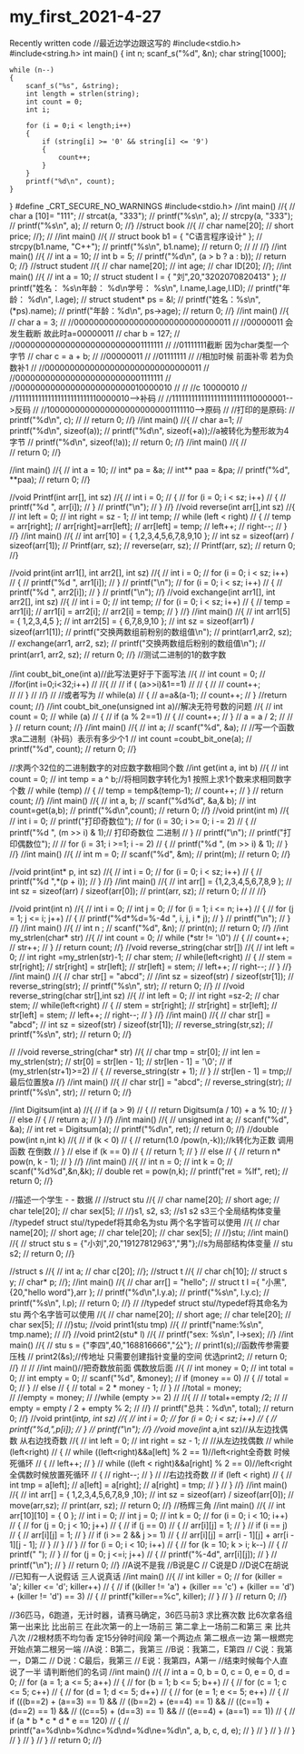 # my_first_2021-4-27
Recently written code
//最近边学边跟这写的
#include<stdio.h>
#include<string.h>
int main()
{
	int n;
	scanf_s("%d", &n);
	char string[1000];

	while (n--)
	{
		scanf_s("%s", &string);
		int length = strlen(string);
		int count = 0;
		int i;

		for (i = 0;i < length;i++)
		{
			if (string[i] >= '0' && string[i] <= '9')
			{
				count++;
			}
		}
		printf("%d\n", count);
	}

}
#define _CRT_SECURE_NO_WARNINGS
#include<stdio.h>
//int main()
//{
//	char a [10]= "111";
//	strcat(a, "333");
//	printf("%s\n", a);
//	strcpy(a, "333");
//	printf("%s\n", a);
//	return 0;
//}
//struct book
//{
//	char name[20];
//	short price;
//};
//
//int main()
//{
//	struct book b1 = { "C语言程序设计" };
//	strcpy(b1.name, "C++");
//	printf("%s\n", b1.name);
//	return 0;
//
//
//}
//int main()
//{
//	int a = 10;
//	int b = 5;
//	printf("%d\n", (a > b ? a : b));
//	return 0;
//}
//struct student
//{
//	char name[20];
//	int age;
//	char ID[20];
//};
//int main()
//{
//	int a = 10;
//	struct student l = { "刘",20,"3202070820413" };
//	printf("姓名： %s\n年龄： %d\n学号： %s\n", l.name,l.age,l.ID);
//	printf("年龄： %d\n", l.age);
//	struct student* ps = &l;
//	printf("姓名：%s\n", (*ps).name);
//	printf("年龄：%d\n", ps->age);
//	return 0;
//}
//int main()
//{
//	char a = 3;
//	//00000000000000000000000000000011
//	//00000011 会发生截断 故此时a=00000011
//	char b = 127;
//	//00000000000000000000000001111111
//	//01111111截断 因为char类型一个字节
//	char c = a + b;
//	//00000011
//    //01111111
//	//相加时候 前面补零   若为负数补1
//	//00000000000000000000000000000011
//	//00000000000000000000000001111111
//	//00000000000000000000000010000010
//
//	//c 10000010
//	//11111111111111111111111110000010-->补码
//	//11111111111111111111111110000001-->反码
//	//10000000000000000000000001111110-->原码
//	//打印的是原码:
//	printf("%d\n", c);
//
//	return 0;
//}
//int main()
//{
//    char a=1;
//	printf("%d\n", sizeof(a));
//	printf("%d\n", sizeof(+a));//a被转化为整形故为4字节
//	printf("%d\n", sizeof(!a));
//	return 0;
//}
//int main()
//{
//	
//	return 0;
//}

//int main()
//{
//	int a = 10;
//	int* pa = &a;
//	int** paa = &pa;
//	printf("%d", **paa);
//	return 0;
//}

//void Printf(int arr[], int sz)
//{
//	int i = 0;
//	{
//		for (i = 0; i < sz; i++)
//		{
//			printf("%d ", arr[i]);
//		}
//		printf("\n");
//	}
//}
//void reverse(int arr[],int sz)
//{
//	int left = 0;
//	int right = sz - 1;
//	int temp;
//	while (left < right)
//	{
//		temp = arr[right];
//		arr[right]=arr[left];
//		arr[left] = temp;
//		left++;
//		right--;
//	}
//}
//int main()
//{
//	int arr[10] = { 1,2,3,4,5,6,7,8,9,10 };
//	int sz = sizeof(arr) / sizeof(arr[1]);
//	Printf(arr, sz);
//	reverse(arr, sz);
//	Printf(arr, sz);
//	return 0;
//}

//void print(int arr1[], int arr2[], int sz)
//{
//	int i = 0;
//	for (i = 0; i < sz; i++)
//	{
//		printf("%d ", arr1[i]);
//	}
//	printf("\n");
//	for (i = 0; i < sz; i++)
//	{
//		printf("%d ", arr2[i]);
//	}
//	printf("\n");
//}
//void exchange(int arr1[], int arr2[], int sz)
//{
//	int i = 0;
//	int temp;
//	for (i = 0; i < sz; i++)
//	{
//		temp = arr1[i];
//		arr1[i] = arr2[i];
//		arr2[i] = temp;
//	}
//}
//int main()
//{
//	int arr1[5] = { 1,2,3,4,5 };
//	int arr2[5] = { 6,7,8,9,10 };
//	int sz = sizeof(arr1) / sizeof(arr1[1]);
//	printf("交换两数组前粉别的数组值\n");
//	print(arr1,arr2, sz);
//	exchange(arr1, arr2, sz);
//	printf("交换两数组后粉别的数组值\n");
//	print(arr1, arr2, sz);
//	return 0;
//}
//测试二进制的1的数字数

//int coubt_bit_one(int a)//此写法更好于下面写法
//{
//	int count = 0;
//	//for(int i=0;i<32;i++)
//	//{
//	//	if ( (a>>i)&1==1)
//	//	{
//	//		count++;  
//	//	}
//	//}
// //或者写为
// while(a)
// {
//  a=a&(a-1);
// count++;
// }
//return count;
//}
//int coubt_bit_one(unsigned int a)//解决无符号数的问题
//{
//	int count = 0;
//	while (a)
//	{
//		if (a % 2==1)
//		{
//			count++;
//		}
//		a = a / 2;
//
//	}
//	return count;
//}
//int main()
//{
//	int a;
//	scanf("%d", &a);
//	//写一个函数求a二进制（补码）表示有多少个1
//	int count =coubt_bit_one(a);
//	printf("%d", count);
//	return 0;
//}

//求两个32位的二进制数字的对应数字数相同个数
//int get(int a, int b)
//{
//	int count = 0;
//	int temp = a ^ b;//将相同数字转化为1  按照上求1个数来求相同数字个数
//	while (temp)
//	{
//		temp = temp&(temp-1);
//		count++;
//	}
//	return count;
//}
//int main()
//{
//	int a, b;
//	scanf("%d%d", &a,& b);
//	int count=get(a,b);
//	printf("%d\n",count);
//	return 0;
//}
//void print(int m)
//{
//	int i = 0;
//	printf("打印奇数位");
//	for (i = 30; i >= 0; i -= 2)
//	{
//		printf("%d ", (m >> i) & 1);// 打印奇数位   二进制
//	}
//	printf("\n");
//	printf("打印偶数位");
//
//	for (i = 31; i >=1; i -= 2)
//	{
//		printf("%d ", (m >> i) & 1);
//	}
//}
//int main()
//{
//	int m = 0;
//	scanf("%d", &m);
//	print(m);
//	return 0;
//}

//void print(int* p, int sz)
//{
//	int i = 0;
//	for (i = 0; i < sz; i++)
//	{
//		printf("%d ",*(p + i));
//	}
//}
//int main()
//{
//	int arr[] = {1,2,3,4,5,6,7,8,9 };
//	int sz = sizeof(arr) / sizeof(arr[0]);
//	print(arr, sz);
//	return 0;
//
//
//}

//void print(int n)
//{
//	int i = 0;
//	int j = 0;
//	for (i = 1; i <= n; i++)
//	{
//		for (j = 1; j <= i; j++)
//		{
//			printf("%d*%d=%-4d ", i, j, i * j);
//		}
//		printf("\n");
//	}
//}
//int main()
//{
//	int n ;
//	scanf("%d", &n);
//	print(n);
//	return 0;
//}
//int my_strlen(char* str)
//{
//	int count = 0;
//	while (*str != '\0')
//	{
//		count++;
//		str++;
//	}
//	return count;
//}
//void reverse_string(char str[])
//{
//	int left = 0;
//	int right =my_strlen(str)-1;
//	char stem;
//	while(left<right)
//	{
//		stem = str[right];
//		str[right] = str[left];
//		str[left] = stem;
//		left++;
//		right--;
//	}
//}
//int main()
//{
//	char str[] = "abcd";
//	//int sz = sizeof(str) / sizeof(str[1]);
//	reverse_string(str);
//	printf("%s\n", str);
//	return 0;
//}
//
//void reverse_string(char str[],int sz)
//{
//	int left = 0;
//	int right =sz-2;
//	char stem;
//	while(left<right)
//	{
//		stem = str[right];
//		str[right] = str[left];
//		str[left] = stem;
//		left++;
//		right--;
//	}
//}
//int main()
//{
//	char str[] = "abcd";
//	int sz = sizeof(str) / sizeof(str[1]);
//	reverse_string(str,sz);
//	printf("%s\n", str);
//	return 0;
//}

//
//void reverse_string(char* str)
//{
//	char tmp = str[0];
//	int len = my_strlen(str);
//		str[0] = str[len - 1];
//		str[len - 1] = '\0';
//		if (my_strlen(str+1)>=2)
//		{
//			reverse_string(str + 1);
//		}
//		str[len - 1] = tmp;//最后位置放a
//}
//int main()
//{
//	char str[] = "abcd";
//	reverse_string(str);
//	printf("%s\n", str);
//	return 0;
//}

//int Digitsum(int a)
//{
//	if (a > 9)
//	{
//		return Digitsum(a / 10) + a % 10;
//	}
//	else
//	{
//		return a;
//	}
//}
//int main()
//{
//	unsigned int a;
//	scanf("%d", &a);
//	int ret = Digitsum(a);
//	printf("%d\n", ret);
//	return 0;
//}
//double pow(int n,int k)
//{
//	if (k < 0)
//	{
//		return(1.0 /pow(n,-k));//k转化为正数 调用函数 在倒数
//	}
//	else if (k == 0)
//	{
//		return 1;
//	}
//	else
//	{
//		return n* pow(n, k - 1);
//	}
//}
//int main()
//{
//	int n = 0;
//	int k = 0;
//	scanf("%d%d",&n,&k);
//	double ret = pow(n,k);
//	printf("ret = %lf", ret);
//	return 0;
//}

//描述一个学生  - - 数据
//
//struct stu
//{
//	char name[20];
//	short age;
//	char tele[20];
//	char sex[5];
//
//}s1, s2, s3;	//s1 s2 s3三个全局结构体变量  
//typedef struct stu//typedef将其命名为stu 两个名字皆可以使用
//{
//	char name[20];
//	short age;
//	char tele[20];
//	char sex[5];
//
//}stu;
//int main()
//{
//	struct stu s = {"小刘",20,"19127812963","男"};//s为局部结构体变量
//	stu s2;
//	return 0;
//}

//struct s
//{
//	int a;
//	char c[20];
//};
//struct t
//{
//	char ch[10];
//	struct s y;
//	char* p;
//};
//int main()
//{
//	char arr[] = "hello";
//	struct t l ={ "小黑", {20,"hello word"},arr };
//	printf("%d\n",l.y.a);
//	printf("%s\n", l.y.c);
//	printf("%s\n", l.p);
//	return 0;
//}
//
//typedef struct stu//typedef将其命名为stu 两个名字皆可以使用
//{
//	char name[20];
//	short age;
//	char tele[20];
//	char sex[5];
//
//}stu;
//void print1(stu tmp)
//{
//	printf("name:%s\n", tmp.name);
//
//}
//void print2(stu* l)
//{
//	printf("sex: %s\n", l->sex);
//}
//int main()
//{
//	stu s = {"李四",40,"168816666","公"};
//	print1(s);//函数传参需要压栈 
//	print2(&s);//传地址 只需要创建指针变量的空间  优选print2;
// 	return 0;
//}
//
//
//int main()//把奇数放前面 偶数放后面
//{
//	int money = 0;
//	int total = 0;
//	int empty = 0;
//	scanf("%d", &money);
//	if (money == 0)
//	{
//		total = 0;
//	}
//	else
//	{
//		total = 2 * money - 1;
//	}
//	//total = money;	 
//	//empty = money;
//	//while (empty >= 2)
//	//{
//	//	total+=empty /2;
//	//	empty = empty / 2 + empty % 2;
//	//}
//	printf("总共：%d\n", total);
//	return 0;
//}
//void print(int*p, int sz)
//{
//	int i = 0;
//	for (i = 0; i < sz; i++)
//	{
//		printf("%d,",p[i]);
//	}
//	printf("\n");
//}
//void move(int* a,int sz)//从左边找偶数 从右边找奇数
//{
//	int left = 0;
//	int right = sz - 1;
//	//从左边找偶数
//	while (left<right)
//	{
//		while ((left<right)&&a[left] % 2 == 1)//left<right全奇数 时候死循环 
//		{
//			left++;
//		}
//		while ((left < right)&&a[right] % 2 == 0)//left<right  全偶数时候放置死循环
//		{
//			right--;
//		}
//		//右边找奇数
//		if (left < right)
//		{
//			int tmp = a[left];
//			a[left] = a[right];
//			a[right] = tmp;
//		}
//    }
//}
//int main()
//{
//	int arr[] = { 1,2,3,4,5,6,7,8,9 ,10};
//	int sz = sizeof(arr) / sizeof(arr[0]);
//	move(arr,sz);
//	print(arr, sz);
//	return 0;
//}
//杨辉三角
//int main()
//{
//	int arr[10][10] = { 0 };
//	    int i = 0;
//		int j = 0;
//		int k = 0;
//		for (i = 0; i < 10; i++)
//		{
//			for (j = 0; j < 10; j++)
//			{
//				if (j == 0)
//				{
//					arr[i][j] = 1;
//				}
//				if (i == j)
//				{
//					arr[i][j] = 1;
//				}
//				if (i >= 2 && j >= 1)
//				{
//					arr[i][j] = arr[i - 1][j] + arr[i - 1][j - 1];
//				}
//			}
//		}
//		for (i = 0; i < 10; i++)
//		{
//			for (k = 10; k > i; k--)
//			{
//				printf(" ");
//			}
//			for (j = 0; j <=i; j++)
//			{
//				printf("%-4d", arr[i][j]);
//			}
//			printf("\n");
//		}
//	return 0;
//}
//A说不是我
//B说是C
// C说是D
//D说C在胡说   
//已知有一人说假话 三人说真话
//int main()
//{
//	int killer = 0;
//	for (killer = 'a'; killer <= 'd'; killer++)
//	{
//		if ((killer != 'a') + (killer == 'c') + (killer == 'd') + (killer != 'd') == 3)
//		{
//			printf("killer==%c", killer);
//		}
//	}
//	return 0;
//}

//36匹马，6跑道，无计时器，请赛马确定，36匹马前3  求比赛次数  比6次拿各组第一出来比 比出前三 在此次第一的上一场前三 第二拿上一场前二和第三 来 比共八次
//2根材质不均匀香 定15分钟时间段 第一个两边点 第二根点一边  第一根燃完开始点第二根另一端
//A说：B第二，我第三
//B说：我第二，E第四
// C说：我第一，D第二
// D说：C最后，我第三
// E说：我第四，A第一
//结束时候每个人直说了一半 请判断他们的名词
//int main()
//{
//	int a = 0, b = 0, c = 0, e = 0, d = 0;
//	for (a = 1; a <= 5; a++)
//	{
//		for (b = 1; b <= 5; b++)
//		{
//			for (c = 1; c <= 5; c++)
//			{
//				for (d = 1; d <= 5; d++)
//				{
//					for (e = 1; e <= 5; e++)
//					{
//						if (((b==2) + (a==3) == 1) &&
//							((b==2) + (e==4) == 1) &&
//							((c==1) + (d==2) == 1) &&
//							((c==5) + (d==3) == 1) &&
//							((e==4) + (a==1) == 1))
//						{
//							if (a * b * c * d * e == 120)
//							{
//								printf("a=%d\nb=%d\nc=%d\nd=%d\ne=%d\n", a, b, c, d, e);
//							}
//						}
//					}
//				}
//			}
//		}
//	}
//	return 0;
//}
